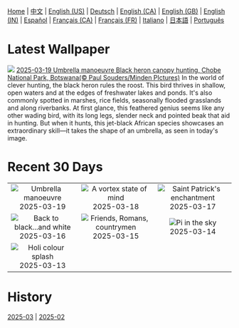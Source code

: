 [Home](../README.md) | [中文](zh-CN.md) | [English (US)](en-US.md) | [Deutsch](de-DE.md) | [English (CA)](en-CA.md) | [English (GB)](en-GB.md) | [English (IN)](en-IN.md) | [Español](es-ES.md) | [Français (CA)](fr-CA.md) | [Français (FR)](fr-FR.md) | [Italiano](it-IT.md) | [日本語](ja-JP.md) | [Português](pt-BR.md)

# Latest Wallpaper
![](https://www.bing.com/th?id=OHR.BlackHeron_EN-GB3002716071_UHD.jpg)
[2025-03-19 Umbrella manoeuvre Black heron canopy hunting, Chobe National Park, Botswana(© Paul Souders/Minden PIctures)](https://www.bing.com/th?id=OHR.BlackHeron_EN-GB3002716071_UHD.jpg)
In the world of clever hunting, the black heron rules the roost. This bird thrives in shallow, open waters and at the edges of freshwater lakes and ponds. It's also commonly spotted in marshes, rice fields, seasonally flooded grasslands and along riverbanks. At first glance, this feathered genius seems like any other wading bird, with its long legs, slender neck and pointed beak that aid in hunting. But when it hunts, this jet-black African species showcases an extraordinary skill—it takes the shape of an umbrella, as seen in today's image.

# Recent 30 Days
|  |  |  |
|:---:|:---:|:---:|
| ![](https://www.bing.com/th?id=OHR.BlackHeron_EN-GB3002716071_400x240.jpg "Umbrella manoeuvre") 2025-03-19 | ![](https://www.bing.com/th?id=OHR.SedonaSpring_EN-GB2852810114_400x240.jpg "A vortex state of mind") 2025-03-18 | ![](https://www.bing.com/th?id=OHR.BeckettBridge_EN-GB2641883580_400x240.jpg "Saint Patrick's enchantment") 2025-03-17 |
| ![](https://www.bing.com/th?id=OHR.PandaSnow_EN-GB2411862375_400x240.jpg "Back to black...and white") 2025-03-16 | ![](https://www.bing.com/th?id=OHR.ForumRomanum_EN-GB3747926761_400x240.jpg "Friends, Romans, countrymen") 2025-03-15 | ![](https://www.bing.com/th?id=OHR.BasqueDolmen_EN-GB2189832080_400x240.jpg "Pi in the sky") 2025-03-14 |
| ![](https://www.bing.com/th?id=OHR.HoliColors_EN-GB1907650380_400x240.jpg "Holi colour splash") 2025-03-13 |  |  |

# History
[2025-03](../archives/wallpaper/en-GB/w_2025_03.md) | [2025-02](../archives/wallpaper/en-GB/w_2025_02.md)
